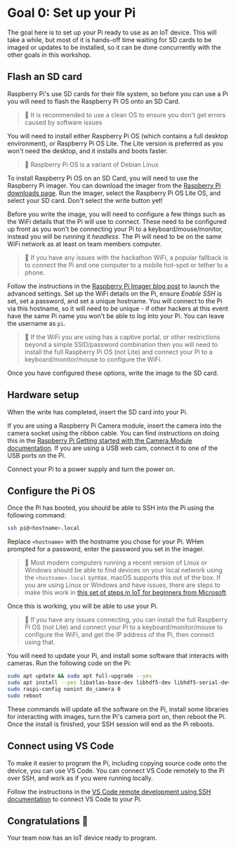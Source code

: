# Goal 0: Set up your Pi

The goal here is to set up your Pi ready to use as an IoT device. This will take a while, but most of it is hands-off time waiting for SD cards to be imaged or updates to be installed, so it can be done concurrently with the other goals in this workshop.

## Flash an SD card

Raspberry Pi's use SD cards for their file system, so before you can use a Pi you will need to flash the Raspberry Pi OS onto an SD Card.

> 💁 It is recommended to use a clean OS to ensure you don't get errors caused by software issues

You will need to install either Raspberry Pi OS (which contains a full desktop environment), or Raspberry Pi OS Lite. The Lite version is preferred as you won't need the desktop, and it installs and boots faster.

> 🐧 Raspberry Pi OS is a variant of Debian Linux

To install Raspberry Pi OS on an SD Card, you will need to use the Raspberry Pi imager. You can download the imager from the [Raspberry Pi downloads page](https://www.raspberrypi.org/software/). Run the imager, select the Raspberry Pi OS Lite OS, and select your SD card. Don't select the write button yet!

Before you write the image, you will need to configure a few things such as the WiFi details that the Pi will use to connect. These need to be configured up front as you won't be connecting your Pi to a keyboard/mouse/monitor, instead you will be running it *headless*. The Pi will need to be on the same WiFi network as at least on team members computer.

> 💁 If you have any issues with the hackathon WiFi, a popular fallback is to connect the Pi and one computer to a mobile hot-spot or tether to a phone.

Follow the instructions in the [Raspberry Pi Imager blog post](https://www.raspberrypi.org/blog/raspberry-pi-imager-update-to-v1-6/) to launch the advanced settings. Set up the WiFi details on the Pi, ensure *Enable SSH* is set, set a password, and set a unique hostname. You will connect to the Pi via this hostname, so it will need to be unique - if other hackers at this event have the same Pi name you won't be able to log into your Pi. You can leave the username as `pi`.

> 💁 If the WiFi you are using has a captive portal, or other restrictions beyond a simple SSID/password combination then you will need to install the full Raspberry Pi OS (not Lite) and connect your Pi to a keyboard/monitor/mouse to configure the WiFi.

Once you have configured these options, write the image to the SD card.

## Hardware setup

When the write has completed, insert the SD card into your Pi.

If you are using a Raspberry Pi Camera module, insert the camera into the camera socket using the ribbon cable. You can find instructions on doing this in the [Raspberry Pi Getting started with the Camera Module documentation](https://projects.raspberrypi.org/en/projects/getting-started-with-picamera/2). If you are using a USB web cam, connect it to one of the USB ports on the Pi.

Connect your Pi to a power supply and turn the power on.

## Configure the Pi OS

Once the Pi has booted, you should be able to SSH into the Pi using the following command:

```sh
ssh pi@<hostname>.local
```

Replace `<hostname>` with the hostname you chose for your Pi. WHen prompted for a password, enter the password you set in the imager.

> 💁 Most modern computers running a recent version of Linux or Windows should be able to find devices on your local network using the `<hostname>.local` syntax. macOS supports this out of the box. If you are using Linux or Windows and have issues, there are steps to make this work in [this set of steps in IoT for beginners from Microsoft](https://github.com/microsoft/IoT-For-Beginners/blob/main/1-getting-started/lessons/1-introduction-to-iot/pi.md#task---connect-to-the-pi).

Once this is working, you will be able to use your Pi.

> 💁 If you have any issues connecting, you can install the full Raspberry Pi OS (not Lite) and connect your Pi to a keyboard/monitor/mouse to configure the WiFi, and get the IP address of the Pi, then connect using that.

You will need to update your Pi, and install some software that interacts with cameras. Run the following code on the Pi:

```sh
sudo apt update && sudo apt full-upgrade --yes
sudo apt install --yes libatlas-base-dev libhdf5-dev libhdf5-serial-dev libatlas-base-dev libjasper-dev libqtgui4 libqt4-test
sudo raspi-config nonint do_camera 0
sudo reboot
```

These commands will update all the software on the Pi, install some libraries for interacting with images, turn the Pi's camera port on, then reboot the Pi. Once the install is finished, your SSH session will end as the Pi reboots.

## Connect using VS Code

To make it easier to program the Pi, including copying source code onto the device, you can use VS Code. You can connect VS Code remotely to the Pi over SSH, and work as if you were running locally.

Follow the instructions in the [VS Code remote development using SSH documentation](https://code.visualstudio.com/docs/remote/ssh?WT.mc_id=academic-36256-jabenn) to connect VS Code to your Pi.

## Congratulations 🎉

Your team now has an IoT device ready to program.
